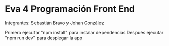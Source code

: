# Eva 4 Programación Front End

Integrantes: Sebastián Bravo y Johan González

Primero ejecutar "npm install" para instalar dependencias
Después ejecutar "npm run dev" para desplegar la app


